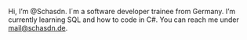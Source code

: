Hi, I’m @Schasdn.
I´m a software developer trainee from Germany.
I’m currently learning SQL and how to code in C#.
You can reach me under mail@schasdn.de.

<!---
Schasdn/Schasdn is a ✨ special ✨ repository because its `README.md` (this file) appears on your GitHub profile.
You can click the Preview link to take a look at your changes.
--->
